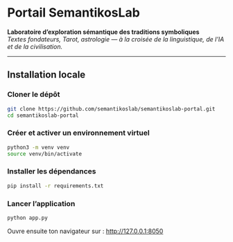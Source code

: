 # Portail SemantikosLab

**Laboratoire d’exploration sémantique des traditions symboliques**  
_Textes fondateurs, Tarot, astrologie — à la croisée de la linguistique, de l’IA et de la civilisation._

---

## Installation locale

### Cloner le dépôt
```bash
git clone https://github.com/semantikoslab/semantikoslab-portal.git
cd semantikoslab-portal
```

### Créer et activer un environnement virtuel
```bash
python3 -m venv venv
source venv/bin/activate
```

### Installer les dépendances
```bash
pip install -r requirements.txt
```

### Lancer l’application
```bash
python app.py
```

Ouvre ensuite ton navigateur sur :
http://127.0.0.1:8050
